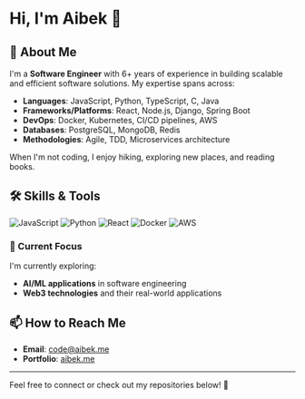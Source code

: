 # Hi, I'm Aibek 👋 

## 🚀 About Me

I'm a **Software Engineer** with 6+ years of experience in building scalable and efficient software solutions. My expertise spans across:
- **Languages**: JavaScript, Python, TypeScript, C, Java
- **Frameworks/Platforms**: React, Node.js, Django, Spring Boot
- **DevOps**: Docker, Kubernetes, CI/CD pipelines, AWS
- **Databases**: PostgreSQL, MongoDB, Redis
- **Methodologies**: Agile, TDD, Microservices architecture

When I'm not coding, I enjoy hiking, exploring new places, and reading books.

## 🛠️ Skills & Tools

![JavaScript](https://img.shields.io/badge/JavaScript-F7DF1E?style=flat&logo=javascript&logoColor=black)
![Python](https://img.shields.io/badge/Python-3776AB?style=flat&logo=python&logoColor=white)
![React](https://img.shields.io/badge/React-61DAFB?style=flat&logo=react&logoColor=black)
![Docker](https://img.shields.io/badge/Docker-2496ED?style=flat&logo=docker&logoColor=white)
![AWS](https://img.shields.io/badge/AWS-FF9900?style=flat&logo=amazon-aws&logoColor=black)

<!-- ## 🌟 Highlights

### 🏆 Notable Achievements
- Led the development of a **real-time analytics platform** used by 500+ businesses.
- Architected a **microservices system** that improved system reliability by 40%.
- Open-source contributor with 10+ projects (see pinned repositories below).
-->
### 🔭 Current Focus
I'm currently exploring:
- **AI/ML applications** in software engineering
- **Web3 technologies** and their real-world applications

<!--  ## 📈 GitHub Stats

![GitHub stats](https://github-readme-stats.vercel.app/api?username=aibekzhumabekov&show_icons=true&theme=radical)
![Top Languages](https://github-readme-stats.vercel.app/api/top-langs/?username=aibekzhumabekov&layout=compact&theme=radical)
-->
## 📫 How to Reach Me

- **Email**: [code@aibek.me](mailto:hi@aibek.me)
- **Portfolio**: [aibek.me](https://aibek.me)
---

Feel free to connect or check out my repositories below! 🌟
